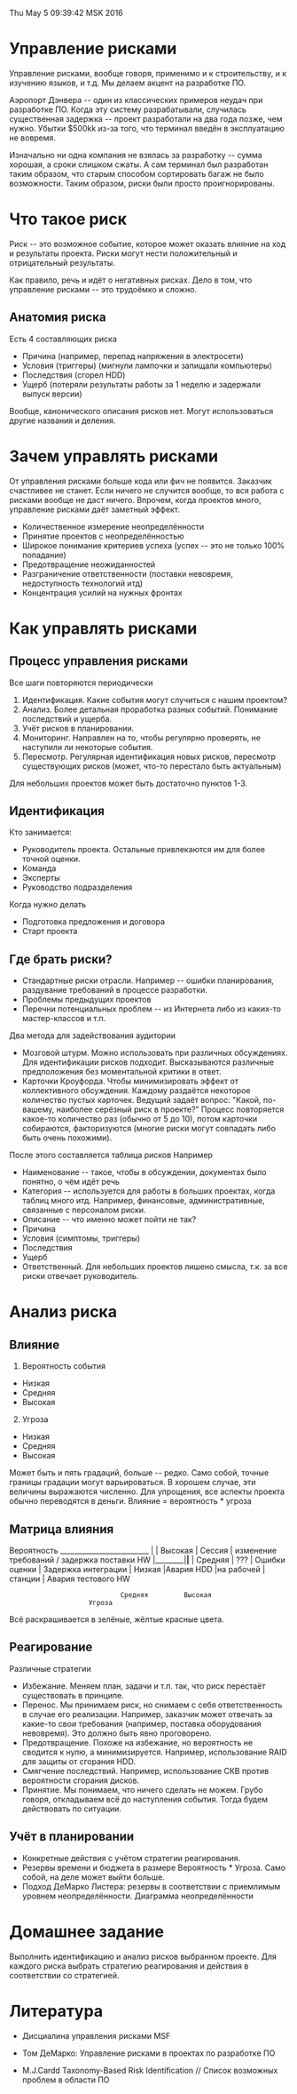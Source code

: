 Thu May  5 09:39:42 MSK 2016

Управление рисками
==================

Управление рисками, вообще говоря, применимо и к строительству, и к изучению языков, и т.д.
Мы делаем акцент на разработке ПО.

Аэропорт Дэнвера -- один из классических примеров неудач при разработке ПО.
Когда эту систему разрабатывали, случилась существенная задержка -- проект разработали на два года позже, чем нужно. Убытки $500kk из-за того, что терминал введён в эксплуатацию не вовремя.

Изначально ни одна компания не взялась за разработку -- сумма хорошая, а сроки слишком сжаты.
А сам терминал был разработан таким образом, что старым способом сортировать багаж не было возможности.
Таким образом, риски были просто проигнорированы.

Что такое риск
==============

Риск -- это возможное событие, которое может оказать влияние на ход и результаты проекта.
Риски могут нести положительный и отрицательный результаты.

Как правило, речь и идёт о негативных рисках.
Дело в том, что управление рисками -- это трудоёмко и сложно.

Анатомия риска
--------------
Есть 4 составляющих риска
* Причина (например, перепад напряжения в электросети)
* Условия (триггеры) (мигнули лампочки и запищали компьютеры)
* Последствия (сгорел HDD)
* Ущерб (потеряли результаты работы за 1 неделю и задержали выпуск версии)

Вообще, канонического описания рисков нет. Могут использоваться другие названия и деления.

Зачем управлять рисками
=======================
От управления рисками больше кода или фич не появится. Заказчик счастливее не станет.
Если ничего не случится вообще, то вся работа с рисками вообще не даст ничего.
Впрочем, когда проектов много, управление рисками даёт заметный эффект.

* Количественное измерение неопределённости
* Принятие проектов с неопределённостью
* Широкое понимание критериев успеха (успех -- это не только 100% попадание)
* Предотвращение неожиданностей
* Разграничение ответственности (поставки невовремя, недоступность технологий итд)
* Концентрация усилий на нужных фронтах

Как управлять рисками
=====================

Процесс управления рисками
--------------------------

Все шаги повторяются периодически
1. Идентификация. Какие события могут случиться с нашим проектом?
2. Анализ. Более детальная проработка разных событий. Понимание последствий и ущерба.
3. Учёт рисков в планировании.
4. Мониторинг. Направлен на то, чтобы регулярно проверять, не наступили ли некоторые события.
5. Пересмотр. Регулярная идентификация новых рисков, пересмотр существующих рисков (может, что-то перестало быть актуальным)

Для небольших проектов может быть достаточно пунктов 1-3.

Идентификация
-------------
Кто занимается:
* Руководитель проекта. Остальные привлекаются им для более точной оценки.
* Команда
* Эксперты
* Руководство подразделения

Когда нужно делать
* Подготовка предложения и договора
* Старт проекта

Где брать риски?
----------------
* Стандартные риски отрасли. Например -- ошибки планирования, раздувание требований в процессе разработки.
* Проблемы предыдущих проектов
* Перечни потенциальных проблем -- из Интернета либо из каких-то мастер-классов и т.п.

Два метода для задействования аудитории
* Мозговой штурм. Можно использовать при различных обсуждениях. Для идентификации рисков подходит. Высказываются различные предположения без моментальной критики в ответ.
* Карточки Кроуфорда. Чтобы минимизировать эффект от коллективного обсуждения. Каждому раздаётся некоторое количество пустых карточек. Ведущий задаёт вопрос: "Какой, по-вашему, наиболее серёзный риск в проекте?" Процесс повторяется какое-то количество раз (обычно от 5 до 10), потом карточки собираются, факторизуются (многие риски могут совпадать либо быть очень похожими).

После этого составляется таблица рисков
Например
* Наименование -- такое, чтобы в обсуждении, документах было понятно, о чём идёт речь
* Категория -- используется для работы в больших проектах, когда таблиц много итд. Например, финансовые, административные, связанные с персоналом риски.
* Описание -- что именно может пойти не так?
* Причина
* Условия (симптомы, триггеры)
* Последствия
* Ущерб
* Ответственный. Для небольших проектов лишено смысла, т.к. за все риски отвечает руководитель.

Анализ риска
============

Влияние
-------

1. Вероятность события
* Низкая
* Средняя
* Высокая
2. Угроза
* Низкая
* Средняя
* Высокая

Может быть и пять градаций, больше -- редко. Само собой, точные границы градации могут варьироваться.
В хорошем случае, эти величины выражаются численно. Для упрощения, все аспекты проекта обычно переводятся в деньги.
Влияние = вероятность * угроза

Матрица влияния
---------------

  Вероятность
          _________________________
          |        |
  Высокая | Сессия | изменение требований / задержка поставки HW
          |________|______________________|______________________
          |
  Средняя |   ???  | Ошибки оценки        | Задержка интеграции
          |
  Низкая  |Авария HDD
          |на рабочей
          |   станции                      |   Авария тестового HW

                                Средняя         Высокая
                        Угроза

Всё раскрашивается в зелёные, жёлтые красные цвета.

Реагирование
------------
Различные стратегии
* Избежание. Меняем план, задачи и т.п. так, что риск перестаёт существовать в принципе.
* Перенос. Мы принимаем риск, но снимаем с себя ответственность в случае его реализации. Например, заказчик может отвечать за какие-то свои требования (например, поставка оборудования невовремя). Это должно быть явно проговорено.
* Предотвращение. Похоже на избежание, но вероятность не сводится к нулю, а минимизируется. Например, использование RAID для защиты от сгорания HDD.
* Смягчение последствий. Например, использование СКВ против вероятности сгорания дисков.
* Принятие. Мы понимаем, что ничего сделать не можем. Грубо говоря, откладываем всё до наступления события. Тогда будем действовать по ситуации.

Учёт в планировании
-------------------
* Конкретные действия с учётом стратегии реагирования.
* Резервы времени и бюджета в размере Вероятность * Угроза. Само собой, на деле может выйти больше.
* Подход ДеМарко Листера: резервы в соответствии с приемлимым уровнем неопределённости. Диаграмма неопределённости

Домашнее задание
================
Выполнить идентификацию и анализ рисков выбранном проекте.
Для каждого риска выбрать стратегию реагирования и действия в соответствии со стратегией.

Литература
==========
* Дисциалина управления рисками MSF

* Том ДеМарко: Управление рисками в проектах по разработке ПО

* M.J.Cardd Taxonomy-Based Risk Identification // Список возможных проблем в области ПО
